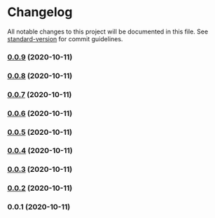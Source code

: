 # Changelog

All notable changes to this project will be documented in this file. See [standard-version](https://github.com/conventional-changelog/standard-version) for commit guidelines.

### [0.0.9](https://github.com/emiliobondioli/nuxt-magpie/compare/v0.0.8...v0.0.9) (2020-10-11)

### [0.0.8](https://github.com/emiliobondioli/nuxt-magpie/compare/v0.0.7...v0.0.8) (2020-10-11)

### [0.0.7](https://github.com/emiliobondioli/nuxt-magpie/compare/v0.0.6...v0.0.7) (2020-10-11)

### [0.0.6](///compare/v0.0.5...v0.0.6) (2020-10-11)

### [0.0.5](///compare/v0.0.4...v0.0.5) (2020-10-11)

### [0.0.4](///compare/v0.0.3...v0.0.4) (2020-10-11)

### [0.0.3](///compare/v0.0.2...v0.0.3) (2020-10-11)

### [0.0.2](///compare/v0.0.1...v0.0.2) (2020-10-11)

### 0.0.1 (2020-10-11)
